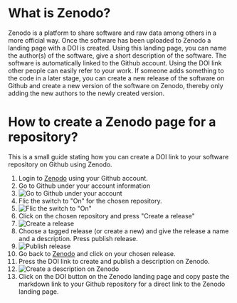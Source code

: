 # What is Zenodo?
Zenodo is a platform to share software and raw data among others in a more official way. Once the software has been uploaded to Zenodo a landing page with a DOI is created. Using this landing page, you can name the author(s) of the software, give a short description of the software. The software is automatically linked to the Github account. Using the DOI link other people can easily refer to your work. If someone adds something to the code in a later stage, you can create a new release of the software on Github and create a new version of the software on Zenodo, thereby only adding the new authors to the newly created version.

# How to create a Zenodo page for a repository?
This is a small guide stating how you can create a DOI link to your software repository on Github using Zenodo.

1. Login to [Zenodo](https://zenodo.org/) using your Github account.
2. Go to Github under your account information
  1. ![Go to Github under your account](https://github.com/AAU-OpenFOAM/documentation/tree/main/Zenodo/img/zenodo1.png)
3. Flic the switch to "On" for the chosen repository.
  1. ![Flic the switch to "On"](https://github.com/AAU-OpenFOAM/documentation/tree/main/Zenodo/img/zenodo2.png)
4. Click on the chosen repository and press "Create a release"
  1. ![Create a release](https://github.com/AAU-OpenFOAM/documentation/tree/main/Zenodo/img/zenodo3.png)
5. Choose a tagged release (or create a new) and give the release a name and a description. Press publish release.
  1. ![Publish release](https://github.com/AAU-OpenFOAM/documentation/tree/main/Zenodo/img/zenodo4.png)
6. Go back to [Zenodo](https://zenodo.org/) and click on your chosen release.
7. Press the DOI link to create and publish a description on Zenodo.
  1. ![Create a description on Zenodo](https://github.com/AAU-OpenFOAM/documentation/tree/main/Zenodo/img/zenodo5.png)
8. Click on the DOI button on the Zenodo landing page and copy paste the markdown link to your Github repository for a direct link to the Zenodo landing page.
